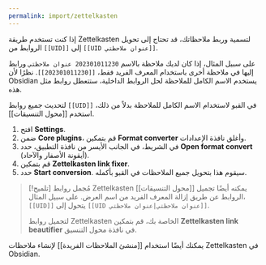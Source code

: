 ```yaml
---
permalink: import/zettelkasten
---
```


إذا كنت تستخدم طريقة Zettelkasten لتسمية وربط ملاحظاتك، قد تحتاج إلى تحويل الروابط من `[[UID]]` إلى `[[UID عنوان ملاحظتي]]`.

على سبيل المثال، إذا كان لديك ملاحظة بالاسم `202301011230 عنوان ملاحظتي` ورابط إليها في ملاحظة أخرى باستخدام المعرف الفريد فقط، `[[202301011230]]`. نظرًا لأن Obsidian يستخدم الاسم الكامل للملاحظة لحل الروابط الداخلية، ستتعطل روابط مثل هذه.

لتحديث جميع روابط `[[UID]]` في القبو لاستخدام الاسم الكامل للملاحظة بدلاً من ذلك، استخدم [[محول التنسيقات]].

1. افتح **Settings**.
2. ضمن **Core plugins**، قم بتمكين **Format converter** وأغلق نافذة الإعدادات.
3. في الشريط، في الجانب الأيسر من نافذة التطبيق، حدد **Open format convert** (أيقونة الأصفار والآحاد).
4. قم بتمكين **Zettelkasten link fixer**.
5. حدد **Start conversion**. سيقوم هذا بتحويل جميع الملاحظات في القبو بأكمله.

> [!تلميح] مُجمل روابط Zettelkasten
> [[محول التنسيقات]] يمكنه أيضًا تجميل الروابط عن طريق إزالة المعرف الفريد من اسم العرض. على سبيل المثال، `[[UID]]` يتحول إلى `[[UID عنوان ملاحظتي|عنوان ملاحظتي]]`.
>
> لتجميل روابط Zettelkasten الخاصة بك، قم بتمكين **Zettelkasten link beautifier** في نافذة محول التنسيق.

يمكنك أيضًا استخدام [[منشئ الملاحظات الفريدة]] لإنشاء ملاحظات Zettelkasten في Obsidian.
